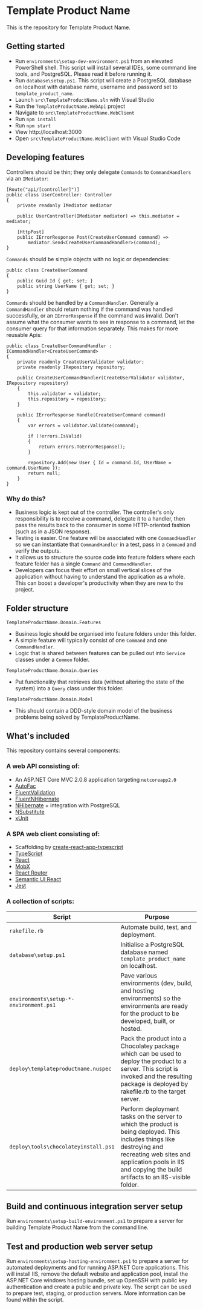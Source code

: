 # Template Product Name

This is the repository for Template Product Name.

## Getting started

* Run `environments\setup-dev-environment.ps1` from an elevated PowerShell shell. This script will install several IDEs, some command line tools, and PostgreSQL. Please read it before running it.
* Run `database\setup.ps1`. This script will create a PostgreSQL database on localhost with database name, username and password set to `template_product_name`.
* Launch `src\TemplateProductName.sln` with Visual Studio
* Run the `TemplateProductName.WebApi` project
* Navigate to `src\TemplateProductName.WebClient`
* Run `npm install`
* Run `npm start`
* View http://localhost:3000
* Open `src\TemplateProductName.WebClient` with Visual Studio Code

## Developing features

Controllers should be thin; they only delegate `Commands` to `CommandHandlers` via an `IMediator`:

```
[Route("api/[controller]")]
public class UserController: Controller
{
    private readonly IMediator mediator
    
    public UserController(IMediator mediator) => this.mediator = mediator;
    
    [HttpPost]
    public IErrorResponse Post(CreateUserCommand command) =>
        mediator.Send<CreateUserCommandHandler>(command);
}
```

`Commands` should be simple objects with no logic or dependencies:

```
public class CreateUserCommand
{
    public Guid Id { get; set; }
    public string UserName { get; set; }
}
```

`Commands` should be handled by a `CommandHandler`. Generally a `CommandHandler` should return nothing if the command was handled successfully, or an `IErrorResponse` if the command was invalid. Don't assume what the consumer wants to see in response to a command, let the consumer query for that information separately. This makes for more reusable Apis:

```
public class CreateUserCommandHandler : ICommandHandler<CreateUserCommand>
{
    private readonly CreateUserValidator validator;
    private readonly IRepository repository;
    
    public CreateUserCommandHandler(CreateUserValidator validator, IRepository repository)
    {
        this.validator = validator;
        this.repository = repository;
    }
    
    public IErrorResponse Handle(CreateUserCommand command)
    {
        var errors = validator.Validate(command);
        
        if (!errors.IsValid)
        {
            return errors.ToErrorResponse();
        }
        
        repository.Add(new User { Id = command.Id, UserName = command.UserName });
        return null;
    }
}
```

### Why do this?
* Business logic is kept out of the controller. The controller's only responsibility is to receive a command, delegate it to a handler, then pass the results back to the consumer in some HTTP-oriented fashion (such as in a JSON response).
* Testing is easier. One feature will be associated with one `CommandHandler` so we can instantiate that `CommandHandler` in a test, pass in a `Command` and verify the outputs.
* It allows us to structure the source code into feature folders where each feature folder has a single `Command` and `CommandHandler`.
* Developers can focus their effort on small vertical slices of the application without having to understand the application as a whole. This can boost a developer's productivity when they are new to the project.

## Folder structure

`TemplateProductName.Domain.Features`
* Business logic should be organised into feature folders under this folder.
* A simple feature will typically consist of one `Command` and one `CommandHandler`.
* Logic that is shared between features can be pulled out into `Service` classes under a `Common` folder.

`TemplateProductName.Domain.Queries`
* Put functionality that retrieves data (without altering the state of the system) into a `Query` class under this folder.

`TemplateProductName.Domain.Model`
  * This should contain a DDD-style domain model of the business problems being solved by TemplateProductName.

## What's included

This repository contains several components:

### A web API consisting of:

* An ASP.NET Core MVC 2.0.8 application targeting `netcoreapp2.0`
* [AutoFac](https://autofac.org/)
* [FluentValidation](https://github.com/JeremySkinner/FluentValidation)
* [FluentNHibernate](http://www.fluentnhibernate.org/)
* [NHibernate](http://nhibernate.info/) + integration with PostgreSQL
* [NSubstitute](http://nsubstitute.github.io/)
* [xUnit](https://xunit.github.io/)

### A SPA web client consisting of:

* Scaffolding by [create-react-app-typescript](https://github.com/wmonk/create-react-app-typescript)
* [TypeScript](https://www.typescriptlang.org/)
* [React](https://facebook.github.io/react/)
* [MobX](https://github.com/mobxjs/mobx)
* [React Router](https://github.com/ReactTraining/react-router)
* [Semantic UI React](http://react.semantic-ui.com/)
* [Jest](https://facebook.github.io/jest/)

### A collection of scripts:

| Script | Purpose |
| --- | --- |
| `rakefile.rb` | Automate build, test, and deployment. |
| `database\setup.ps1` | Initialise a PostgreSQL database named `template_product_name` on localhost. |
| `environments\setup-*-environment.ps1` | Pave various environments (dev, build, and hosting environments) so the environments are ready for the product to be developed, built, or hosted. |
| `deploy\templateproductname.nuspec` | Pack the product into a Chocolatey package which can be used to deploy the product to a server. This script is invoked and the resulting package is deployed by rakefile.rb to the target server.
| `deploy\tools\chocolateyinstall.ps1` | Perform deployment tasks on the server to which the product is being deployed. This includes things like destroying and recreating web sites and application pools in IIS and copying the build artifacts to an IIS-visible folder. |

## Build and continuous integration server setup

Run `environments\setup-build-environment.ps1` to prepare a server for building Template Product Name from the command line.

## Test and production web server setup

Run `environments\setup-hosting-environment.ps1` to prepare a server for automated deployments and for running ASP.NET Core applications. This will install IIS, remove the default website and application pool, install the ASP.NET Core windows hosting bundle, set up OpenSSH with public key authentication and create a public and private key. The script can be used to prepare test, staging, or production servers. More information can be found within the script.
